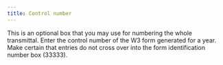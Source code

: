 ```yaml
---
title: Control number
---
```



This is an optional box that you may use for numbering the whole transmittal.  Enter the control number of the W3 form generated for a year. Make certain  that entries do not cross over into the form identification number box  (33333).
